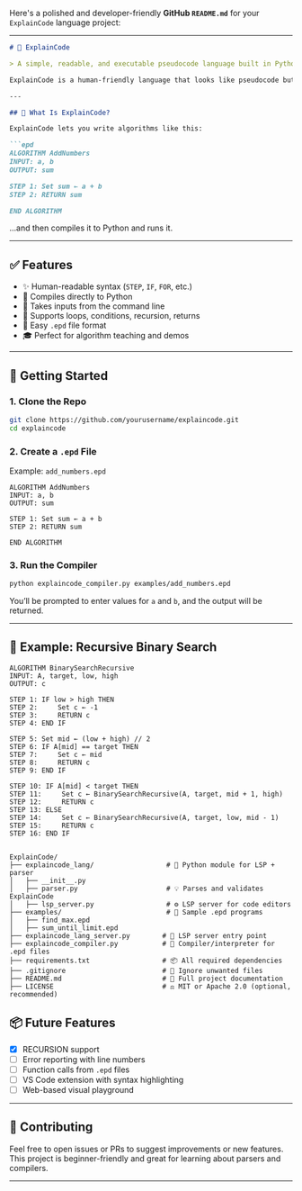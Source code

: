 Here's a polished and developer-friendly **GitHub `README.md`** for your `ExplainCode` language project:

---

````markdown
# 🧠 ExplainCode

> A simple, readable, and executable pseudocode language built in Python.

ExplainCode is a human-friendly language that looks like pseudocode but runs like real Python. It’s designed for students, educators, and developers who want to express logic in clean, readable steps—without getting bogged down by syntax.

---

## 📂 What Is ExplainCode?

ExplainCode lets you write algorithms like this:

```epd
ALGORITHM AddNumbers
INPUT: a, b
OUTPUT: sum

STEP 1: Set sum ← a + b
STEP 2: RETURN sum

END ALGORITHM
````

…and then compiles it to Python and runs it.

---

## ✅ Features

* ✨ Human-readable syntax (`STEP`, `IF`, `FOR`, etc.)
* 🐍 Compiles directly to Python
* 🧪 Takes inputs from the command line
* 🔁 Supports loops, conditions, recursion, returns
* 📄 Easy `.epd` file format
* 🎓 Perfect for algorithm teaching and demos

---

## 🚀 Getting Started

### 1. Clone the Repo

```bash
git clone https://github.com/yourusername/explaincode.git
cd explaincode
```

### 2. Create a `.epd` File

Example: `add_numbers.epd`

```epd
ALGORITHM AddNumbers
INPUT: a, b
OUTPUT: sum

STEP 1: Set sum ← a + b
STEP 2: RETURN sum

END ALGORITHM
```

### 3. Run the Compiler

```bash
python explaincode_compiler.py examples/add_numbers.epd
```

You’ll be prompted to enter values for `a` and `b`, and the output will be returned.

---

## 🧠 Example: Recursive Binary Search

```epd
ALGORITHM BinarySearchRecursive
INPUT: A, target, low, high
OUTPUT: c

STEP 1: IF low > high THEN
STEP 2:     Set c ← -1
STEP 3:     RETURN c
STEP 4: END IF

STEP 5: Set mid ← (low + high) // 2
STEP 6: IF A[mid] == target THEN
STEP 7:     Set c ← mid
STEP 8:     RETURN c
STEP 9: END IF

STEP 10: IF A[mid] < target THEN
STEP 11:     Set c ← BinarySearchRecursive(A, target, mid + 1, high)
STEP 12:     RETURN c
STEP 13: ELSE
STEP 14:     Set c ← BinarySearchRecursive(A, target, low, mid - 1)
STEP 15:     RETURN c
STEP 16: END IF
```

```

ExplainCode/
├── explaincode_lang/                  # 🔁 Python module for LSP + parser
│   ├── __init__.py
│   ├── parser.py                      # 💡 Parses and validates ExplainCode
│   ├── lsp_server.py                  # ⚙️ LSP server for code editors
├── examples/                          # 📂 Sample .epd programs
│   ├── find_max.epd
│   ├── sum_until_limit.epd
├── explaincode_lang_server.py        # 🎯 LSP server entry point
├── explaincode_compiler.py           # 🧠 Compiler/interpreter for .epd files
├── requirements.txt                  # 📦 All required dependencies
├── .gitignore                        # 🙈 Ignore unwanted files
├── README.md                         # 📘 Full project documentation
├── LICENSE                           # ⚖️ MIT or Apache 2.0 (optional, recommended)

```

## 📦 Future Features
* [x] RECURSION support
* [ ] Error reporting with line numbers
* [ ] Function calls from `.epd` files
* [ ] VS Code extension with syntax highlighting
* [ ] Web-based visual playground

---

## 🙌 Contributing

Feel free to open issues or PRs to suggest improvements or new features. This project is beginner-friendly and great for learning about parsers and compilers.

---
